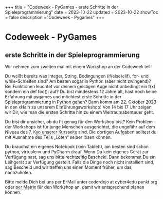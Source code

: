 +++
title = "Codeweek - PyGames - erste Schritte in der Spieleprogrammierung"
date = 2023-10-22
updated = 2023-10-22
showToc = false
description ="Codeweek - Pygames"
+++

<script lang="ts">
    import Figure from "$lib/components/Figure.svelte";
</script>

# Codeweek - PyGames

## erste Schritte in der Spieleprogrammierung

Wir nehmen zum zweiten mal mit einem Workshop an der Codeweek teil!

Du weißt bereits was Integer, String, Bedingungen (if/else/elif), for- und while-Schleifen sind? Am besten sogar in Python (aber nicht zwingend)? Bei Funktionen leuchtet vor deinem geistigen Auge nicht unbedingt ein f(x) sondern ein def foo(): auf? Du bist mindestens 12 Jahre alt, hast noch keine Erfahrung mit pygames und möchtest erste Schritte in der Spieleprogrammierung in Python gehen? Dann komm am 22. Oktober 2023 in den xHain zu unserem Einführungsworkshop! Von 14 bis 17 Uhr zeigen wir Dir, wie man die ersten Schritte hin zu einem Weltraumabenteuer geht.

Du bist dir unsicher, ob du fit genug für den Workshop bist? Kein Problem - der Workshops ist für junge Menschen ausgerichtet, die ungefähr auf dem Niveau des [7. Kyo unserer Kursseite](https://coderdojo.red/posts/kyo-7/) sind. Die dortigen Aufgaben solltest du mit Ausnahme des Teils „Löten“ selber lösen können.

Du brauchst ein eigenes Notebook (kein Tablet!), am besten sind schon python, virtualenv und PyCharm drauf. Wenn Du kein eigenes Gerät zur Verfügung hast, sag uns bitte rechtzeitig Bescheid. Dann bekommst Du ein Leihgerät zur Verfügung gestellt. Falls die Dinge noch nicht installiert sind, sag Bescheid und wir treffen uns einen Moment früher, um das nachzuholen.

Bitte melde Dich bei uns per E-Mail unter coderdojo at cyber4edu punkt org oder [per Matrix](https://matrix.to/#/#coderdojo:matrix.cyber4edu.org) für den Workshop an, damit wir entsprechend planen können.

<Figure src="https://codeweek.eu/img/badges/codeweek_badge_2019.png" alt="Codeweek" />

